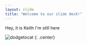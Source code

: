 ```yaml
---
layout: slide
title: "Welcome to our slide deck!"
---
```


Hey, it is Keith
I'm still here

![dodgetocat](https://octodex.github.com/images/dodgetocat_v2.png)
{: .center}
